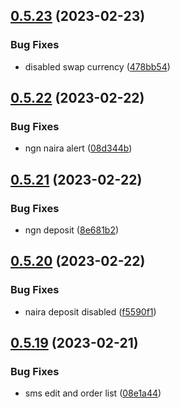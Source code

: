 ## [0.5.23](https://github.com/matt-kay/payfam-webapp/compare/v0.5.22...v0.5.23) (2023-02-23)


### Bug Fixes

* disabled swap currency ([478bb54](https://github.com/matt-kay/payfam-webapp/commit/478bb54ec3ccbb2213a39bffd07cff18d063f39a))



## [0.5.22](https://github.com/matt-kay/payfam-webapp/compare/v0.5.21...v0.5.22) (2023-02-22)


### Bug Fixes

* ngn naira alert ([08d344b](https://github.com/matt-kay/payfam-webapp/commit/08d344bfa99bb54e467cbc75df90ae1568b3bd60))



## [0.5.21](https://github.com/matt-kay/payfam-webapp/compare/v0.5.20...v0.5.21) (2023-02-22)


### Bug Fixes

* ngn deposit ([8e681b2](https://github.com/matt-kay/payfam-webapp/commit/8e681b2170d0a8a1ae270ade772cdb47d8cf00f7))



## [0.5.20](https://github.com/matt-kay/payfam-webapp/compare/v0.5.19...v0.5.20) (2023-02-22)


### Bug Fixes

* naira deposit disabled ([f5590f1](https://github.com/matt-kay/payfam-webapp/commit/f5590f1d0db06f5aee3197531126513a6409be17))



## [0.5.19](https://github.com/matt-kay/payfam-webapp/compare/v0.5.18...v0.5.19) (2023-02-21)


### Bug Fixes

* sms edit and order list ([08e1a44](https://github.com/matt-kay/payfam-webapp/commit/08e1a4417555a7f8b8030b956eaafb6e01a2c6cf))



